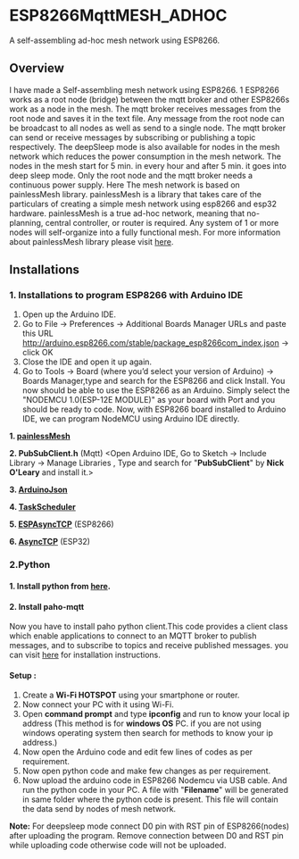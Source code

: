 # ESP8266MqttMESH_ADHOC
A self-assembling ad-hoc mesh network using ESP8266.

## Overview

I have made a Self-assembling mesh network using ESP8266. 1 ESP8266 works as a root node (bridge) between the mqtt broker and other ESP8266s work as a node in the mesh. The mqtt broker receives messages from the root node and saves it in the text file. Any message from the root node can be broadcast to all nodes as well as send to a single node. The mqtt broker can send or receive messages by subscribing or publishing a topic respectively. 
The deepSleep mode is also available for nodes in the mesh network which reduces the power consumption in the mesh network. The nodes in the mesh start for 5 min. in every hour and after 5 min. it goes into deep sleep mode. Only the root node and the mqtt broker needs a continuous power supply.
 Here The mesh network is based on painlessMesh library. painlessMesh is a library that takes care of the particulars of creating a simple mesh network using esp8266 and esp32 hardware. painlessMesh is a true ad-hoc network, meaning that no-planning, central controller, or router is required. Any system of 1 or more nodes will self-organize into a fully functional mesh. For more information about painlessMesh library please visit [here](https://gitlab.com/painlessMesh/painlessMesh).

## Installations

### 1. Installations to program ESP8266 with Arduino IDE

1. Open up the Arduino IDE.
2. Go to File -> Preferences -> Additional Boards Manager URLs and paste this URL http://arduino.esp8266.com/stable/package_esp8266com_index.json -> click OK
3. Close the IDE and open it up again.
4. Go to Tools -> Board (where you’d select your version of Arduino) -> Boards Manager,type and search for the ESP8266 and click Install. You now should be able to use the ESP8266    as an Arduino. Simply select the "NODEMCU 1.0(ESP-12E MODULE)" as your board with Port and you should be ready to code.
Now, with ESP8266 board installed to Arduino IDE, we can program NodeMCU using Arduino IDE directly.

**1.   [painlessMesh](https://github.com/gmag11/painlessMesh)** 

**2. PubSubClient.h**  (Mqtt)
 <Open Arduino IDE, Go to Sketch -> Include Library -> Manage Libraries , Type and search for "**PubSubClient**" by **Nick O'Leary** and install it.>

 **3. [ArduinoJson](https://github.com/bblanchon/ArduinoJson)**

 **4. [TaskScheduler](https://github.com/arkhipenko/TaskScheduler)**

 **5. [ESPAsyncTCP](https://github.com/me-no-dev/ESPAsyncTCP)**  (ESP8266)

 **6. [AsyncTCP](https://github.com/me-no-dev/AsyncTCP)** (ESP32)


### 2.Python

#### 1. Install python from [here](https://www.python.org/downloads/).

#### 2. Install paho-mqtt
Now you have to install paho python client.This code provides a client class which enable applications to connect to an MQTT broker to publish messages, and to subscribe to topics and receive published messages. you can visit [here](https://pypi.org/project/paho-mqtt/) for installation instructions.


#### Setup :
1. Create a  **Wi-Fi  HOTSPOT** using your smartphone or router.
2. Now connect your PC with it using Wi-Fi.
3. Open **command prompt** and type  **ipconfig** and run to know your local ip address (This method is for **windows OS** PC. if you are not using windows operating system then search for methods to know your ip address.)
4. Now open the Arduino code and edit few lines of codes as per requirement.
5.  Now open python code and make few changes as per requirement.
6. Now upload the arduino code in ESP8266 Nodemcu via USB cable. And run the python code in your PC. A file with "**Filename**" will be generated in same folder where the python code is present. This file will contain the data send by nodes of mesh network.

**Note:** For deepsleep mode connect D0 pin with RST pin of ESP8266(nodes) after uploading the program. Remove connection between D0 and RST pin while uploading code otherwise code will not be uploaded.
